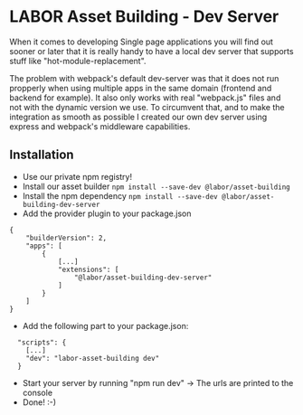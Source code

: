 # LABOR Asset Building - Dev Server
When it comes to developing Single page applications you will find out sooner or later that it is really handy to have a local dev server that supports stuff like "hot-module-replacement".

The problem with webpack's default dev-server was that it does not run propperly when using multiple apps in the same domain (frontend and backend for example). It also only works with real "webpack.js" files and not with the dynamic version we use.
To circumvent that, and to make the integration as smooth as possible I created our own dev server using express and webpack's middleware capabilities.

## Installation
* Use our private npm registry!
* Install our asset builder
`` npm install --save-dev @labor/asset-building ``
* Install the npm dependency
`` npm install --save-dev @labor/asset-building-dev-server ``
* Add the provider plugin to your package.json
```
{ 
    "builderVersion": 2,
    "apps": [
        {
            [...]
            "extensions": [
                "@labor/asset-building-dev-server"
            ]
        }
    ] 
}
```
* Add the following part to your package.json:
```
  "scripts": {
    [...]
    "dev": "labor-asset-building dev"
  }
```
* Start your server by running "npm run dev" -> The urls are printed to the console
* Done! :-)
